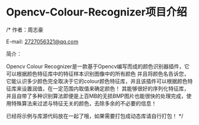 # Opencv-Colour-Recognizer项目介绍
/* 作者：周志豪

E-mail: 2727056321@qq.com

简介：

 Opencv Colour Recognizer是一款基于Opencv编写而成的颜色识别器插件，它可以根据颜色特征库中的特征样本识别图像中的所有颜色
并且将颜色名告诉您，它能认识多少颜色完全取决于它的colour颜色特征库，并且该插件可以根据颜色特征库来设置润值，在一定范围内取值来确定颜色！
其能够很好的序列化特征库，并且自带了多种识别算法即便是上百MB的无损BMP图片也能很快的处理完成，使用特殊算法来过滤与特征无关的颜色，去除多余的不必要的信息！

已经将示例与库源代码放在一起了哦，如果需要打包成动态库请自行打包！
*/
